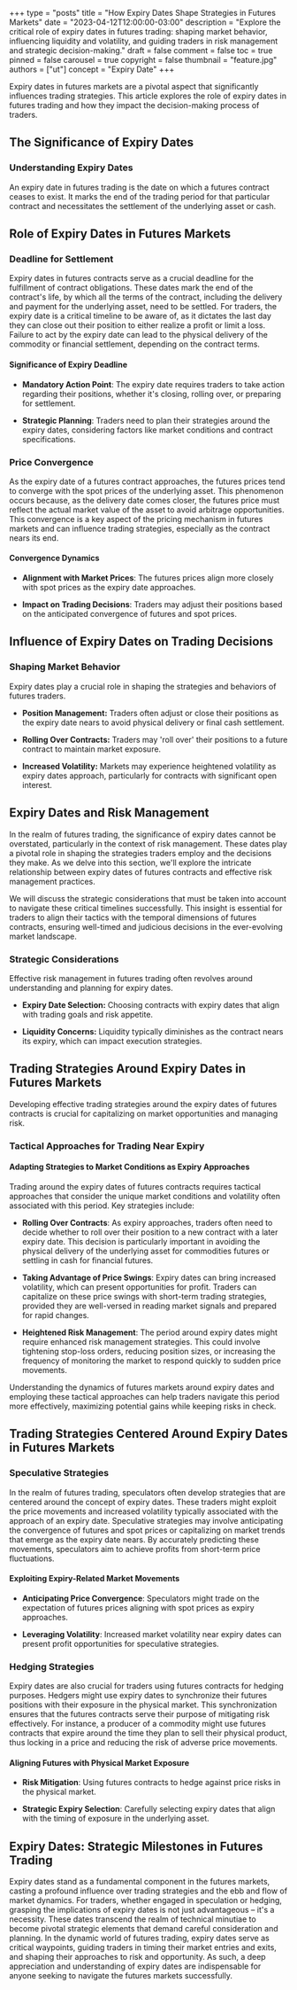 +++
type = "posts"
title = "How Expiry Dates Shape Strategies in Futures Markets"
date = "2023-04-12T12:00:00-03:00"
description = "Explore the critical role of expiry dates in futures trading: shaping market behavior, influencing liquidity and volatility, and guiding traders in risk management and strategic decision-making." 
draft = false
comment = false
toc = true
pinned = false
carousel = true
copyright = false
thumbnail = "feature.jpg"
authors = ["ut"]
concept = "Expiry Date"
+++

Expiry dates in futures markets are a pivotal aspect that significantly
influences trading strategies. This article explores the role of expiry
dates in futures trading and how they impact the decision-making process
of traders.

## The Significance of Expiry Dates

### Understanding Expiry Dates

An expiry date in futures trading is the date on which a futures
contract ceases to exist. It marks the end of the trading period for
that particular contract and necessitates the settlement of the
underlying asset or cash.

## Role of Expiry Dates in Futures Markets

### Deadline for Settlement

Expiry dates in futures contracts serve as a crucial deadline for the
fulfillment of contract obligations. These dates mark the end of the
contract's life, by which all the terms of the contract, including the
delivery and payment for the underlying asset, need to be settled. For
traders, the expiry date is a critical timeline to be aware of, as it
dictates the last day they can close out their position to either
realize a profit or limit a loss. Failure to act by the expiry date can
lead to the physical delivery of the commodity or financial settlement,
depending on the contract terms.

#### Significance of Expiry Deadline

-   **Mandatory Action Point**: The expiry date requires traders to take
    action regarding their positions, whether it's closing, rolling
    over, or preparing for settlement.

-   **Strategic Planning**: Traders need to plan their strategies around
    the expiry dates, considering factors like market conditions and
    contract specifications.

### Price Convergence

As the expiry date of a futures contract approaches, the futures prices
tend to converge with the spot prices of the underlying asset. This
phenomenon occurs because, as the delivery date comes closer, the
futures price must reflect the actual market value of the asset to avoid
arbitrage opportunities. This convergence is a key aspect of the pricing
mechanism in futures markets and can influence trading strategies,
especially as the contract nears its end.

#### Convergence Dynamics

-   **Alignment with Market Prices**: The futures prices align more
    closely with spot prices as the expiry date approaches.

-   **Impact on Trading Decisions**: Traders may adjust their positions
    based on the anticipated convergence of futures and spot prices.

## Influence of Expiry Dates on Trading Decisions

### Shaping Market Behavior

Expiry dates play a crucial role in shaping the strategies and behaviors
of futures traders.

-   **Position Management:** Traders often adjust or close their
    positions as the expiry date nears to avoid physical delivery or
    final cash settlement.

-   **Rolling Over Contracts:** Traders may 'roll over' their positions
    to a future contract to maintain market exposure.

-   **Increased Volatility:** Markets may experience heightened
    volatility as expiry dates approach, particularly for contracts
    with significant open interest.

## Expiry Dates and Risk Management

In the realm of futures trading, the significance of expiry dates cannot
be overstated, particularly in the context of risk management. These
dates play a pivotal role in shaping the strategies traders employ and
the decisions they make. As we delve into this section, we'll explore
the intricate relationship between expiry dates of futures contracts and
effective risk management practices.

We will discuss the strategic considerations that must be taken into
account to navigate these critical timelines successfully. This insight
is essential for traders to align their tactics with the temporal
dimensions of futures contracts, ensuring well-timed and judicious
decisions in the ever-evolving market landscape.

### Strategic Considerations

Effective risk management in futures trading often revolves around
understanding and planning for expiry dates.

-   **Expiry Date Selection:** Choosing contracts with expiry dates that
    align with trading goals and risk appetite.

-   **Liquidity Concerns:** Liquidity typically diminishes as the
    contract nears its expiry, which can impact execution strategies.

## Trading Strategies Around Expiry Dates in Futures Markets

Developing effective trading strategies around the expiry dates of
futures contracts is crucial for capitalizing on market opportunities
and managing risk.

### Tactical Approaches for Trading Near Expiry

#### Adapting Strategies to Market Conditions as Expiry Approaches

Trading around the expiry dates of futures contracts requires tactical
approaches that consider the unique market conditions and volatility
often associated with this period. Key strategies include:

-   **Rolling Over Contracts**: As expiry approaches, traders often need
    to decide whether to roll over their position to a new contract
    with a later expiry date. This decision is particularly important
    in avoiding the physical delivery of the underlying asset for
    commodities futures or settling in cash for financial futures.

-   **Taking Advantage of Price Swings**: Expiry dates can bring
    increased volatility, which can present opportunities for profit.
    Traders can capitalize on these price swings with short-term
    trading strategies, provided they are well-versed in reading
    market signals and prepared for rapid changes.

-   **Heightened Risk Management**: The period around expiry dates might
    require enhanced risk management strategies. This could involve
    tightening stop-loss orders, reducing position sizes, or
    increasing the frequency of monitoring the market to respond
    quickly to sudden price movements.

Understanding the dynamics of futures markets around expiry dates and
employing these tactical approaches can help traders navigate this
period more effectively, maximizing potential gains while keeping risks
in check.

## Trading Strategies Centered Around Expiry Dates in Futures Markets

### Speculative Strategies

In the realm of futures trading, speculators often develop strategies
that are centered around the concept of expiry dates. These traders
might exploit the price movements and increased volatility typically
associated with the approach of an expiry date. Speculative strategies
may involve anticipating the convergence of futures and spot prices or
capitalizing on market trends that emerge as the expiry date nears. By
accurately predicting these movements, speculators aim to achieve
profits from short-term price fluctuations.

#### Exploiting Expiry-Related Market Movements

-   **Anticipating Price Convergence**: Speculators might trade on the
    expectation of futures prices aligning with spot prices as expiry
    approaches.

-   **Leveraging Volatility**: Increased market volatility near expiry
    dates can present profit opportunities for speculative strategies.

### Hedging Strategies

Expiry dates are also crucial for traders using futures contracts for
hedging purposes. Hedgers might use expiry dates to synchronize their
futures positions with their exposure in the physical market. This
synchronization ensures that the futures contracts serve their purpose
of mitigating risk effectively. For instance, a producer of a commodity
might use futures contracts that expire around the time they plan to
sell their physical product, thus locking in a price and reducing the
risk of adverse price movements.

#### Aligning Futures with Physical Market Exposure

-   **Risk Mitigation**: Using futures contracts to hedge against price
    risks in the physical market.

-   **Strategic Expiry Selection**: Carefully selecting expiry dates
    that align with the timing of exposure in the underlying asset.

## Expiry Dates: Strategic Milestones in Futures Trading

Expiry dates stand as a fundamental component in the futures markets,
casting a profound influence over trading strategies and the ebb and
flow of market dynamics. For traders, whether engaged in speculation or
hedging, grasping the implications of expiry dates is not just
advantageous – it's a necessity. These dates transcend the realm of
technical minutiae to become pivotal strategic elements that demand
careful consideration and planning. In the dynamic world of futures
trading, expiry dates serve as critical waypoints, guiding traders in
timing their market entries and exits, and shaping their approaches to
risk and opportunity. As such, a deep appreciation and understanding of
expiry dates are indispensable for anyone seeking to navigate the
futures markets successfully.

